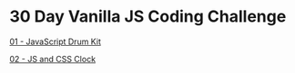 # 30 Day Vanilla JS Coding Challenge

[01 - JavaScript Drum Kit](https://lilas-w.github.io/javascript-30/01%20-%20JavaScript%20Drum%20Kit/index.html)

[02 - JS and CSS Clock](https://lilas-w.github.io/javascript-30/02%20-%20JS%20and%20CSS%20Clock\index.html)

